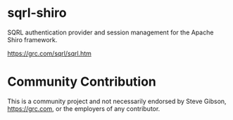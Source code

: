 sqrl-shiro
==========

SQRL authentication provider and session management for the Apache Shiro framework.

https://grc.com/sqrl/sqrl.htm

Community Contribution
======================
This is a community project and not necessarily endorsed by Steve Gibson, https://grc.com, or the employers of any contributor.
